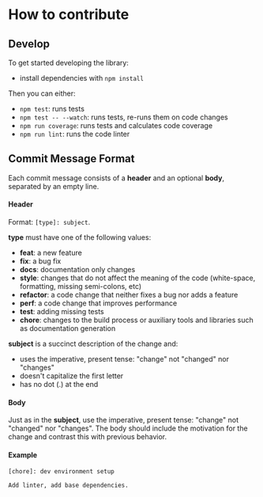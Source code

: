 # How to contribute

## Develop

To get started developing the library:

- install dependencies with `npm install`

Then you can either:

- `npm test`: runs tests
- `npm test -- --watch`: runs tests, re-runs them on code changes
- `npm run coverage`: runs tests and calculates code coverage
- `npm run lint`: runs the code linter

## Commit Message Format

Each commit message consists of a **header** and an optional **body**,
separated by an empty line.

#### Header

Format: `[type]: subject`.

**type** must have one of the following values:

* **feat**: a new feature
* **fix**: a bug fix
* **docs**: documentation only changes
* **style**: changes that do not affect the meaning of the code (white-space,
  formatting, missing semi-colons, etc)
* **refactor**: a code change that neither fixes a bug nor adds a feature
* **perf**: a code change that improves performance
* **test**: adding missing tests
* **chore**: changes to the build process or auxiliary tools and libraries such
  as documentation generation

**subject** is a succinct description of the change and:

* uses the imperative, present tense: "change" not "changed" nor "changes"
* doesn't capitalize the first letter
* has no dot (.) at the end

#### Body

Just as in the **subject**, use the imperative, present tense: "change" not
"changed" nor "changes". The body should include the motivation for the change
and contrast this with previous behavior.

#### Example

```
[chore]: dev environment setup

Add linter, add base dependencies.
```
